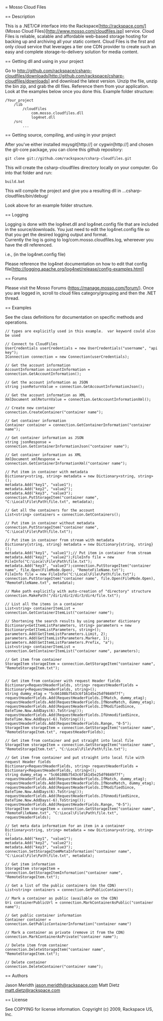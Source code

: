= Mosso Cloud Files

== Description

This is a .NET/C# interface into the Rackspace[http://rackspace.com/] {Mosso Cloud Files}[http://www.mosso.com/cloudfiles.jsp] service. Cloud Files is reliable, scalable and affordable web-based storage hosting for backing up and archiving all your static content.  Cloud Files is the first and only cloud service that leverages a tier one CDN provider to create such an easy and complete storage-to-delivery solution for media content.

== Getting dll and using in your project

Go to http://github.com/rackspace/csharp-cloudfiles/downloads[http://github.com/rackspace/csharp-cloudfiles/downloads] and download the latest version.  Unzip the file, unzip the bin zip, and grab the dll files. Reference them from your application.  Look at the examples below once you done this.  Example folder structure:

	/Your_project
		/lib
			/cloudfiles
				com.mosso.cloudfiles.dll
				log4net.dll
		/src
			...

== Getting source, compiling, and using in your project

After you've either installed msysgit[http://] or cygwin[http://] and chosen the git-core package, you can clone this github repository:

	git clone git://github.com/rackspace/csharp-cloudfiles.git

This will create the csharp-cloudfiles directory locally on your computer.  Go into that folder and run:

	build.bat

This will compile the project and give you a resulting dll in ...csharp-cloudfiles/bin/debug/

Look above for an example folder structure.

== Logging

Logging is done with the log4net.dll and log4net.config file that are included in the source/downloads.
You just need to edit the log4net.config file so that you get the desired logging output and format.  
Currently the log is going to log/com.mosso.cloudfiles.log, whereever you have the dll referenced.

i.e., 
<file value="logs/com.mosso.cloudfiles.log" />   (in the log4net.config file)

Please reference the log4net documentation on how to edit that config file[http://logging.apache.org/log4net/release/config-examples.html]

== Forums

Please visit the Mosso Forums (https://manage.mosso.com/forum/).  Once you are logged in, scroll to cloud files category/grouping and then the .NET thread.

== Examples

See the class definitions for documentation on specific methods and operations.

	// types are explicitly used in this example.  var keyword could also be used

	// Connect to CloudFiles
	UserCredentials userCredentials = new UserCredentials("username", "api key");
	IConnection connection = new Connection(userCredentials);

	// Get the account information
	AccountInformation accountInformation = connection.GetAccountInformation();

	// Get the account information as JSON
	string jsonReturnValue = connection.GetAccountInformationJson();

	// Get the account information as XML
	XmlDocument xmlReturnValue = connection.GetAccountInformationXml();

	// Create new container
	connection.CreateContainer("container name");

	// Get container information
	Container container = connection.GetContainerInformation("container name");

	// Get container information as JSON
	string jsonResponse = connection.GetContainerInformationJson("container name");

	// Get container information as XML
	XmlDocument xmlResponse = connection.GetContainerInformationXml("container name");

	// Put item in container with metadata
	Dictionary<string, string> metadata = new Dictionary<string, string>();
	metadata.Add("key1", "value1");
	metadata.Add("key2", "value2");
	metadata.Add("key3", "value3");
	connection.PutStorageItem("container name", "C:\Local\File\Path\file.txt", metadata);

	// Get all the containers for the account
	List<string> containers = connection.GetContainers();

	// Put item in container without metadata
	connection.PutStorageItem("container name", "C:\Local\File\Path\file.txt");

	// Put item in container from stream with metadata
	Dictionary{string, string} metadata = new Dictionary{string, string}();
	metadata.Add("key1", "value1");// Put item in container from stream
	metadata.Add("key2", "value2");FileInfo file = new FileInfo("C:\Local\File\Path\file.txt");
	metadata.Add("key3", "value3");connection.PutStorageItem("container name", file.Open(FileMode.Open), "RemoteFileName.txt");
	FileInfo file = new FileInfo("C:\Local\File\Path\file.txt");
	connection.PutStorageItem("container name", file.Open(FileMode.Open), "RemoteFileName.txt", metadata);

	// Make path explicitly with auto-creation of "directory" structure
	connection.MakePath("/dir1/dir2/dir3/dir4/file.txt");

	// List all the items in a container
	List<string> containerItemList = connection.GetContainerItemList("container name");

	// Shortening the search results by using parameter dictionary
	Dictionary<GetItemListParameters, string> parameters = new Dictionary<GetItemListParameters, string>();
	parameters.Add(GetItemListParameters.Limit, 2);
	parameters.Add(GetItemListParameters.Marker, 1);
	parameters.Add(GetItemListParameters.Prefix, "a");
	List<string> containerItemList = connection.GetContainerItemList("container name", parameters);

	// Get item from container
	StorageItem storageItem = connection.GetStorageItem("container name", "RemoteStorageItem.txt");


	// Get item from container with request Header fields 
	Dictionary<RequestHeaderFields, string> requestHeaderFields = Dictionary<RequestHeaderFields, string>();
	string dummy_etag = "5c66108b7543c6f16145e25df9849f7f";
	requestHeaderFields.Add(RequestHeaderFields.IfMatch, dummy_etag);
	requestHeaderFields.Add(RequestHeaderFields.IfNoneMatch, dummy_etag);
	requestHeaderFields.Add(RequestHeaderFields.IfModifiedSince, DateTime.Now.AddDays(6).ToString());
	requestHeaderFields.Add(RequestHeaderFields.IfUnmodifiedSince, DateTime.Now.AddDays(-6).ToString());
	requestHeaderFields.Add(RequestHeaderFields.Range, "0-5");
	StorageItem storageItem = connection.GetStorageItem("container name", "RemoteStorageItem.txt", requestHeaderFields);

	// Get item from container and put straight into local file
	StorageItem storageItem = connection.GetStorageItem("container name", "RemoteStorageItem.txt", "C:\Local\File\Path\file.txt");

	// Get item from container and put straight into local file with request Header fields
	Dictionary<RequestHeaderFields, string> requestHeaderFields = Dictionary<RequestHeaderFields, string>();
	string dummy_etag = "5c66108b7543c6f16145e25df9849f7f";
	requestHeaderFields.Add(RequestHeaderFields.IfMatch, dummy_etag);
	requestHeaderFields.Add(RequestHeaderFields.IfNoneMatch, dummy_etag);
	requestHeaderFields.Add(RequestHeaderFields.IfModifiedSince, DateTime.Now.AddDays(6).ToString());
	requestHeaderFields.Add(RequestHeaderFields.IfUnmodifiedSince, DateTime.Now.AddDays(-6).ToString());
	requestHeaderFields.Add(RequestHeaderFields.Range, "0-5");
	StorageItem storageItem = connection.GetStorageItem("container name", "RemoteFileName.txt", "C:\Local\File\Path\file.txt", requestHeaderFields);

	// Set meta data information for an item in a container
	Dictionary<string, string> metadata = new Dictionary<string, string>();
	metadata.Add("key1", "value1");
	metadata.Add("key2", "value2");
	metadata.Add("key3", "value3");
	connection.SetStorageItemMetaInformation("container name", "C:\Local\File\Path\file.txt", metadata);

	// Get item information
	StorageItem storageItem = connection.GetStorageItemInformation("container name", "RemoteStorageItem.txt");

	// Get a list of the public containers (on the CDN)
	List<string> containers = connection.GetPublicContainers();

	// Mark a container as public (available on the CDN)
	Uri containerPublicUrl = connection.MarkContainerAsPublic("container name");

	// Get public container information
	Container container = connection.GetPublicContainerInformation("container name")

	// Mark a container as private (remove it from the CDN)
	connection.MarkContainerAsPrivate("container name");

	// Delete item from container
	connection.DeleteStorageItem("container name", "RemoteStorageItem.txt");

	// Delete container
	connection.DeleteContainer("container name");

== Authors

Jason Meridth <jason.meridth@rackspace.com>
Matt Dietz <matt.dietz@rackspace.com>

== License

See COPYING for license information.
Copyright (c) 2009, Rackspace US, Inc.